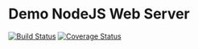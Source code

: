 # Demo NodeJS Web Server

[![Build Status](https://travis-ci.org/forhot2000/node-hello.svg?branch=master)](https://travis-ci.org/forhot2000/node-hello)
[![Coverage Status](https://coveralls.io/repos/forhot2000/node-hello/badge.svg?branch=master)](https://coveralls.io/r/forhot2000/node-hello?branch=master)
